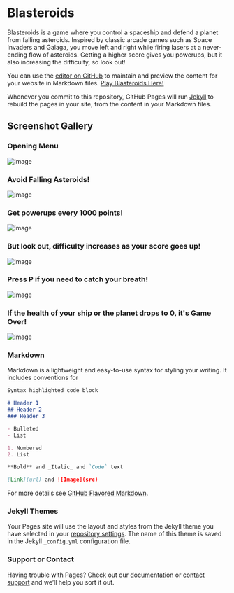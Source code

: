 # Blasteroids
Blasteroids is a game where you control a spaceship and defend a planet from falling asteroids. Inspired by classic arcade games such as Space Invaders and Galaga, you move left and right while firing lasers at a never-ending flow of asteroids. Getting a higher score gives you powerups, but it also increasing the difficulty, so look out!

You can use the [editor on GitHub](https://github.com/agrudt/Blasteroids-Site/edit/gh-pages/index.md) to maintain and preview the content for your website in Markdown files.
[Play Blasteroids Here!](https://srma-uwb.github.io/BlasteroidsWebGL/)

Whenever you commit to this repository, GitHub Pages will run [Jekyll](https://jekyllrb.com/) to rebuild the pages in your site, from the content in your Markdown files.

## Screenshot Gallery

### Opening Menu
![image](https://user-images.githubusercontent.com/82253713/121099052-00ffd280-c7ac-11eb-9fa3-28ea43b87830.png)

### Avoid Falling Asteroids!
![image](https://user-images.githubusercontent.com/82253713/121098132-12e07600-c7aa-11eb-860a-32cf8e76f2db.png)

### Get powerups every 1000 points!
![image](https://user-images.githubusercontent.com/82253713/121098500-d2cdc300-c7aa-11eb-9ddd-b643160672e4.png)

### But look out, difficulty increases as your score goes up!
![image](https://user-images.githubusercontent.com/82253713/121098757-630c0800-c7ab-11eb-9e7c-110935df95f7.png)

### Press P if you need to catch your breath!
![image](https://user-images.githubusercontent.com/82253713/121098325-75397680-c7aa-11eb-9e90-16fbebd0f99c.png)

### If the health of your ship or the planet drops to 0, it's Game Over!
![image](https://user-images.githubusercontent.com/82253713/121098528-e1b47580-c7aa-11eb-9e8f-b3658749d284.png)





### Markdown

Markdown is a lightweight and easy-to-use syntax for styling your writing. It includes conventions for

```markdown
Syntax highlighted code block

# Header 1
## Header 2
### Header 3

- Bulleted
- List

1. Numbered
2. List

**Bold** and _Italic_ and `Code` text

[Link](url) and ![Image](src)
```

For more details see [GitHub Flavored Markdown](https://guides.github.com/features/mastering-markdown/).

### Jekyll Themes

Your Pages site will use the layout and styles from the Jekyll theme you have selected in your [repository settings](https://github.com/agrudt/Blasteroids-Site/settings/pages). The name of this theme is saved in the Jekyll `_config.yml` configuration file.

### Support or Contact

Having trouble with Pages? Check out our [documentation](https://docs.github.com/categories/github-pages-basics/) or [contact support](https://support.github.com/contact) and we’ll help you sort it out.
